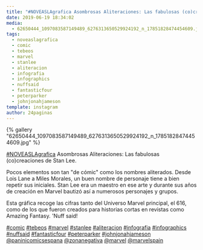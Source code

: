 ```yaml
---
title: "#NOVEASLAgrafica Asombrosas Aliteraciones: Las fabulosas (co)creaciones de Stan Lee"
date: 2019-06-19 18:34:02
media: 
  - 62650444_1097083587149489_6276313650529924192_n_17851828474454609.jpg
tags: 
  - noveaslagrafica
  - comic
  - tebeos
  - marvel
  - stanlee
  - aliteracion
  - infografia
  - infographics
  - nuffsaid
  - fantasticfour
  - peterparker
  - johnjonahjameson
template: instagram
author: 24paginas
---
```


{% gallery "62650444_1097083587149489_6276313650529924192_n_17851828474454609.jpg" %}

[#NOVEASLAgrafica](/etiquetas/noveaslagrafica) Asombrosas Aliteraciones: Las fabulosas (co)creaciones de Stan Lee.

Pocos elementos son tan "de cómic" como los nombres aliterados. Desde Lois Lane a Miles Morales, un buen nombre de personaje tiene a bien repetir sus iniciales. Stan Lee era un maestro en ese arte y durante sus años de creación en Marvel bautizó así a numerosos personajes y grupos.

Esta gráfica recoge las cifras tanto del Universo Marvel principal, el 616, como de los que fueron creados para historias cortas en revistas como Amazing Fantasy. 'Nuff said!

[#comic](/etiquetas/comic) [#tebeos](/etiquetas/tebeos) [#marvel](/etiquetas/marvel) [#stanlee](/etiquetas/stanlee) [#aliteracion](/etiquetas/aliteracion) [#infografia](/etiquetas/infografia) [#infographics](/etiquetas/infographics) [#nuffsaid](/etiquetas/nuffsaid) [#fantasticfour](/etiquetas/fantasticfour) [#peterparker](/etiquetas/peterparker) [#johnjonahjameson](/etiquetas/johnjonahjameson) [@paninicomicsespana](https://instagram.com/paninicomicsespana) [@zonanegativa](https://instagram.com/zonanegativa) [@marvel](https://instagram.com/marvel) [@marvelspain](https://instagram.com/marvelspain)

